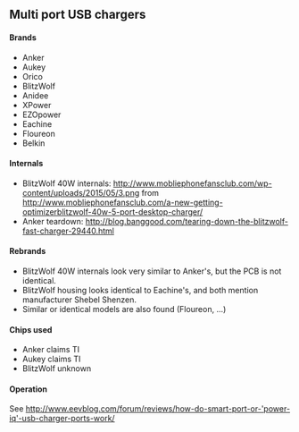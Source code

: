 ## Multi port USB chargers

#### Brands
 * Anker
 * Aukey
 * Orico
 * BlitzWolf
 * Anidee
 * XPower
 * EZOpower
 * Eachine
 * Floureon
 * Belkin

#### Internals
* BlitzWolf 40W internals: http://www.mobliephonefansclub.com/wp-content/uploads/2015/05/3.png from http://www.mobliephonefansclub.com/a-new-getting-optimizerblitzwolf-40w-5-port-desktop-charger/
* Anker teardown: http://blog.banggood.com/tearing-down-the-blitzwolf-fast-charger-29440.html

#### Rebrands
* BlitzWolf 40W internals look very similar to Anker's, but the PCB is not identical.
* BlitzWolf housing looks identical to Eachine's, and both mention manufacturer Shebel Shenzen.
* Similar or identical models are also found (Floureon, ...)

#### Chips used
* Anker claims TI
* Aukey claims TI
* BlitzWolf unknown

#### Operation
See http://www.eevblog.com/forum/reviews/how-do-smart-port-or-'power-iq'-usb-charger-ports-work/
